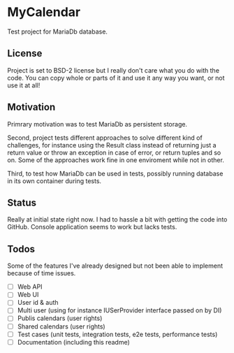 # MyCalendar

Test project for MariaDb database. 

## License

Project is set to BSD-2 license but I really don't care what you do with the code. You can copy whole or parts of it and use it any way you want, or not use it at all!

## Motivation

Primrary motivation was to test MariaDb as persistent storage.

Second, project tests different approaches to solve different kind of challenges, for instance using the Result class instead of returning just a return value or throw an exception in case of error, or return tuples and so on. Some of the approaches work fine in one enviroment while not in other.

Third, to test how MariaDb can be used in tests, possibly running database in its own container during tests.

## Status

Really at initial state right now. I had to hassle a bit with getting the code into GitHub. Console application seems to work but lacks tests.

## Todos

Some of the features I've already designed but not been able to implement because of time issues.

- [ ] Web API
- [ ] Web UI
- [ ] User id & auth
- [ ] Multi user (using for instance IUSerProvider interface passed on by DI)
- [ ] Publis calendars (user rights)
- [ ] Shared calendars (user rights)
- [ ] Test cases (unit tests, integration tests, e2e tests, performance tests)
- [ ] Documentation (including this readme)
